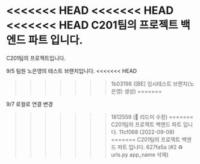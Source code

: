 <<<<<<< HEAD
<<<<<<< HEAD
<<<<<<< HEAD
C201팀의 프로젝트 백엔드 파트 입니다.
=======
C201팀의 프로젝트입니다.

9/5
팀원 노은영의 테스트 브랜치입니다.
<<<<<<< HEAD
>>>>>>> 1b03198 ([BE] 임시테스트 브랜치(노은영) 생성)
=======

9/7
로컬로 연결 변경
>>>>>>> 1812559 (📝 리드미 수정)
=======
C201팀의 프로젝트 백엔드 파트 입니다.
>>>>>>> 11cf068 (2022-09-08)
=======
C201팀의 프로젝트 백엔드 파트 입니다.
>>>>>>> 627fa5a (#2 ♻️ urls.py app_name 삭제)
